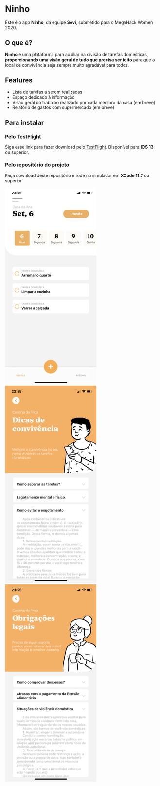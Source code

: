 # Ninho

Este é o app **Ninho**, da equipe **Sovi**, submetido para o MegaHack Women 2020.

## O que é?

**Ninho** é uma plataforma para auxiliar na divisão de tarefas domésticas, **proporcionando uma visão geral de tudo que precisa ser feito** para que o local de convivência seja sempre muito agradável para todos.

## Features

- Lista de tarefas a serem realizadas
- Espaço dedicado à informação
- Visão geral do trabalho realizado por cada membro da casa (em breve)
- Relatório de gastos com supermercado (em breve)

## Para instalar

### Pelo TestFlight
Siga esse link para fazer download pelo [TestFlight](https://testflight.apple.com/join/7B2osFZg). Disponível para **iOS 13** ou superior.

### Pelo repositório do projeto
Faça download deste repositório e rode no simulador em **XCode 11.7** ou superior.


![](tasks.PNG) ![](info1.PNG) ![](info2.PNG)
